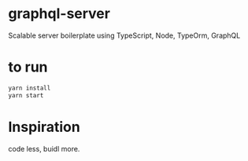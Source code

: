 # graphql-server

Scalable server boilerplate using TypeScript, Node, TypeOrm, GraphQL

# to run

```bash
yarn install
yarn start

```

# Inspiration

code less, buidl more.
